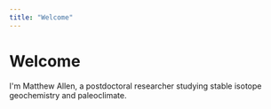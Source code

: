 ```yaml
---
title: "Welcome"
---
```


# Welcome

I'm Matthew Allen, a postdoctoral researcher studying stable isotope geochemistry and paleoclimate.
